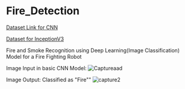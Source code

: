# Fire_Detection
[Dataset Link for CNN](https://drive.google.com/drive/folders/1HI_2fVUJKK2eqKVCHdal2lMPRjvf85Ud?usp=sharing)


[Dataset for InceptionV3](https://github.com/DeepQuestAI/Fire-Smoke-Dataset/releases/download/v1/FIRE-SMOKE-DATASET.zip)

Fire and Smoke Recognition using Deep Learning(Image Classification) Model for a Fire Fighting Robot

Image Input in basic CNN Model: ![Captureaad](https://user-images.githubusercontent.com/67474853/126034973-47575fbb-d4f8-4831-bc9b-b9d2a9d62031.JPG)

Image Output: Classified as "Fire"" ![capture2](https://user-images.githubusercontent.com/67474853/126034980-81c24812-4f4a-42ef-b2c9-247c1482cdc2.JPG)
